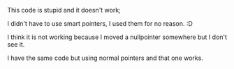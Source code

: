 This code is stupid and it doesn't work; 

I didn't have to use smart pointers, I used them for no reason. :D

I think it is not working because I moved a nullpointer somewhere but I don't see it.

I have the same code but using normal pointers and that one works.
